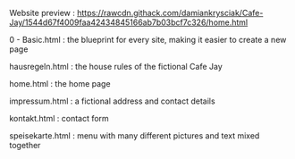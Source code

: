 Website preview : https://rawcdn.githack.com/damiankrysciak/Cafe-Jay/1544d67f4009faa42434845166ab7b03bcf7c326/home.html

0 - Basic.html : the blueprint for every site, making it easier to create a new page

hausregeln.html : the house rules of the fictional Cafe Jay

home.html : the home page

impressum.html : a fictional address and contact details

kontakt.html : contact form

speisekarte.html : menu with many different pictures and text mixed together
